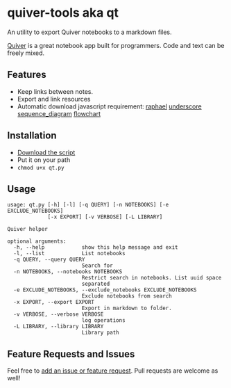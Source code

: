 quiver-tools aka qt
===================

An utility to export Quiver notebooks to a markdown files.

[Quiver](http://happenapps.com/#quiver) is a great notebook app built for programmers. Code and text can be freely mixed. 

## Features

- Keep links between notes. 
- Export and link resources
- Automatic download javascript requirement:
    [raphael](https://raw.githubusercontent.com/DmitryBaranovskiy/raphael)
    [underscore](https://raw.githubusercontent.com/jashkenas/underscore)
    [sequence_diagram](https://raw.githubusercontent.com/bramp/js-sequence-diagrams)
    [flowchart](https://raw.githubusercontent.com/adrai/flowchart.js)


## Installation

- [Download the script](https://raw.githubusercontent.com/mbelletti/quiver-tools/master/qt.py)
- Put it on your path
- `chmod u+x qt.py`

## Usage

	usage: qt.py [-h] [-l] [-q QUERY] [-n NOTEBOOKS] [-e EXCLUDE_NOTEBOOKS]
	             [-x EXPORT] [-v VERBOSE] [-L LIBRARY]

	Quiver helper

	optional arguments:
	  -h, --help            show this help message and exit
	  -l, --list            List notebooks
	  -q QUERY, --query QUERY
	                        Search for
	  -n NOTEBOOKS, --notebooks NOTEBOOKS
	                        Restrict search in notebooks. List uuid space
	                        separated
	  -e EXCLUDE_NOTEBOOKS, --exclude_notebooks EXCLUDE_NOTEBOOKS
	                        Exclude notebooks from search
	  -x EXPORT, --export EXPORT
	                        Export in markdown to folder.
	  -v VERBOSE, --verbose VERBOSE
	                        log operations
	  -L LIBRARY, --library LIBRARY
	                        Library path

## Feature Requests and Issues

Feel free to [add an issue or feature request](https://github.com/mbelletti/quiver-tools/issues). Pull requests are welcome as well! 
